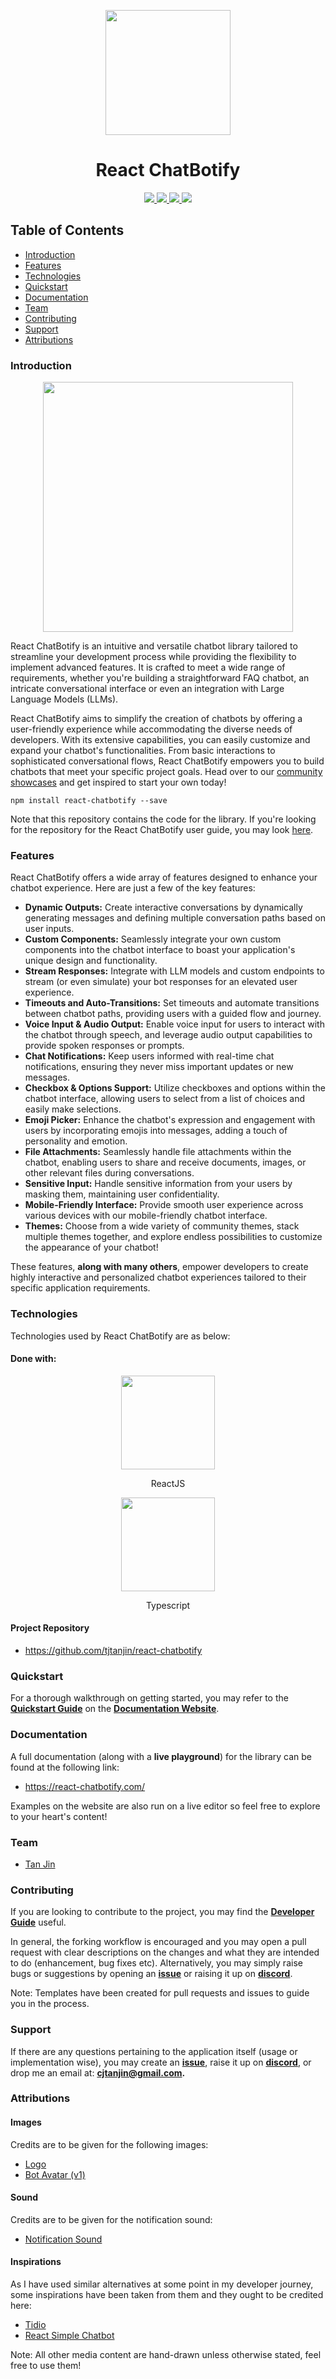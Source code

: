 <p align="center">
  <img width="200px" src="https://raw.githubusercontent.com/tjtanjin/react-chatbotify/main/assets/logo.png" />
  <h1 align="center">React ChatBotify</h1>
</p>

<p align="center">
  <a href="https://github.com/tjtanjin/react-chatbotify/actions/workflows/lint.yml"> <img src="https://github.com/tjtanjin/react-chatbotify/actions/workflows/lint.yml/badge.svg" /> </a>
  <a href="https://github.com/tjtanjin/react-chatbotify/actions/workflows/build.yml"> <img src="https://github.com/tjtanjin/react-chatbotify/actions/workflows/build.yml/badge.svg" /> </a>
  <a href="https://github.com/tjtanjin/react-chatbotify/actions/workflows/test.yml"> <img src="https://github.com/tjtanjin/react-chatbotify/actions/workflows/test.yml/badge.svg" /> </a>
  <img src="https://badge.fury.io/js/react-chatbotify.svg" />
</p>

## Table of Contents
* [Introduction](#introduction)
* [Features](#features)
* [Technologies](#technologies)
* [Quickstart](#quickstart)
* [Documentation](#documentation)
* [Team](#team)
* [Contributing](#contributing)
* [Support](#support)
* [Attributions](#attributions)

### Introduction

<p align="center">
  <img height="400px" src="https://github.com/user-attachments/assets/dd957c4b-0ff4-42e9-8097-4efb7c98055a" />
</p>

React ChatBotify is an intuitive and versatile chatbot library tailored to streamline your development process while providing the flexibility to implement advanced features. It is crafted to meet a wide range of requirements, whether you're building a straightforward FAQ chatbot, an intricate conversational interface or even an integration with Large Language Models (LLMs).

React ChatBotify aims to simplify the creation of chatbots by offering a user-friendly experience while accommodating the diverse needs of developers. With its extensive capabilities, you can easily customize and expand your chatbot's functionalities. From basic interactions to sophisticated conversational flows, React ChatBotify empowers you to build chatbots that meet your specific project goals. Head over to our [community showcases](https://github.com/tjtanjin/react-chatbotify/blob/main/SHOWCASES.md) and get inspired to start your own today!

`npm install react-chatbotify --save`

Note that this repository contains the code for the library. If you're looking for the repository for the React ChatBotify user guide, you may look [here](https://github.com/tjtanjin/react-chatbotify-docs).

### Features

React ChatBotify offers a wide array of features designed to enhance your chatbot experience. Here are just a few of the key features:

- **Dynamic Outputs:** Create interactive conversations by dynamically generating messages and defining multiple conversation paths based on user inputs.
- **Custom Components:** Seamlessly integrate your own custom components into the chatbot interface to boast your application's unique design and functionality.
- **Stream Responses:** Integrate with LLM models and custom endpoints to stream (or even simulate) your bot responses for an elevated user experience.
- **Timeouts and Auto-Transitions:** Set timeouts and automate transitions between chatbot paths, providing users with a guided flow and journey.
- **Voice Input & Audio Output:** Enable voice input for users to interact with the chatbot through speech, and leverage audio output capabilities to provide spoken responses or prompts.
- **Chat Notifications:** Keep users informed with real-time chat notifications, ensuring they never miss important updates or new messages.
- **Checkbox & Options Support:** Utilize checkboxes and options within the chatbot interface, allowing users to select from a list of choices and easily make selections.
- **Emoji Picker:** Enhance the chatbot's expression and engagement with users by incorporating emojis into messages, adding a touch of personality and emotion.
- **File Attachments:** Seamlessly handle file attachments within the chatbot, enabling users to share and receive documents, images, or other relevant files during conversations.
- **Sensitive Input:** Handle sensitive information from your users by masking them, maintaining user confidentiality.
- **Mobile-Friendly Interface:** Provide smooth user experience across various devices with our mobile-friendly chatbot interface.
- **Themes:** Choose from a wide variety of community themes, stack multiple themes together, and explore endless possibilities to customize the appearance of your chatbot!

These features, **along with many others**, empower developers to create highly interactive and personalized chatbot experiences tailored to their specific application requirements.

### Technologies
Technologies used by React ChatBotify are as below:
#### Done with:

<p align="center">
  <img height="150" width="150" src="https://upload.wikimedia.org/wikipedia/commons/thumb/a/a7/React-icon.svg/2300px-React-icon.svg.png" />
</p>
<p align="center">
ReactJS
</p>
<p align="center">
  <img height="150" width="150" src="https://upload.wikimedia.org/wikipedia/commons/thumb/4/4c/Typescript_logo_2020.svg/2048px-Typescript_logo_2020.svg.png" />
</p>
<p align="center">
Typescript
</p>

#### Project Repository
- https://github.com/tjtanjin/react-chatbotify

### Quickstart
For a thorough walkthrough on getting started, you may refer to the [**Quickstart Guide**](https://react-chatbotify.com/docs/introduction/quickstart/) on the [**Documentation Website**](https://react-chatbotify.com/).

### Documentation
A full documentation (along with a **live playground**) for the library can be found at the following link:

- https://react-chatbotify.com/

Examples on the website are also run on a live editor so feel free to explore to your heart's content!

### Team
* [Tan Jin](https://github.com/tjtanjin)

### Contributing
If you are looking to contribute to the project, you may find the [**Developer Guide**](https://github.com/tjtanjin/react-chatbotify/blob/main/docs/DeveloperGuide.md) useful.

In general, the forking workflow is encouraged and you may open a pull request with clear descriptions on the changes and what they are intended to do (enhancement, bug fixes etc). Alternatively, you may simply raise bugs or suggestions by opening an [**issue**](https://github.com/tjtanjin/react-chatbotify/issues) or raising it up on [**discord**](https://discord.gg/6R4DK4G5Zh).

Note: Templates have been created for pull requests and issues to guide you in the process.

### Support
If there are any questions pertaining to the application itself (usage or implementation wise), you may create an [**issue**](https://github.com/tjtanjin/react-chatbotify/issues), raise it up on [**discord**](https://discord.gg/6R4DK4G5Zh), or drop me an email at: **cjtanjin@gmail.com.**

### Attributions
#### Images
Credits are to be given for the following images:
- [Logo](https://www.craiyon.com/)
- [Bot Avatar (v1)](https://www.craiyon.com/)

#### Sound
Credits are to be given for the notification sound:
- [Notification Sound](https://pixabay.com/sound-effects/notifications-sound-127856/)

#### Inspirations
As I have used similar alternatives at some point in my developer journey, some inspirations have been taken from them and they ought to be credited here:
- [Tidio](https://www.tidio.com/)
- [React Simple Chatbot](https://github.com/LucasBassetti/react-simple-chatbot)

Note: All other media content are hand-drawn unless otherwise stated, feel free to use them!
